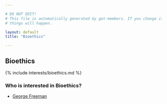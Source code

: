 ```yaml
---

# DO NOT EDIT!
# This file is automatically generated by get-members. If you change it, bad
# things will happen.

layout: default
title: "Bioethics"

---
```


## Bioethics

{% include interests/bioethics.md %}

### Who is interested in Bioethics?


* [George Freeman](/members/george-freeman.html)
